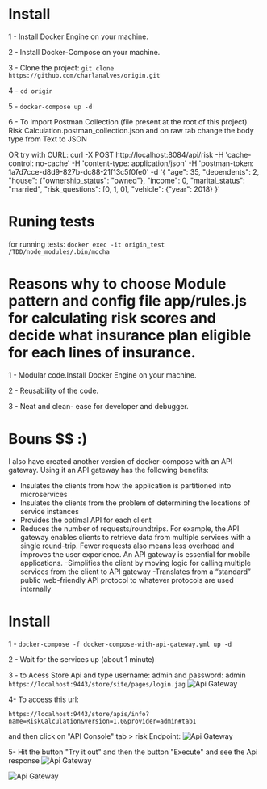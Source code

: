 # Install
1 - Install Docker Engine on your machine.

2 - Install Docker-Compose on your machine.

3 - Clone the project: `git clone https://github.com/charlanalves/origin.git`

4 - `cd origin`

5 - `docker-compose up -d`

6 - To Import Postman Collection (file present at the root of this project) Risk Calculation.postman_collection.json and on raw tab change the body type from Text to JSON

OR try with CURL: curl -X POST   http://localhost:8084/api/risk   -H 'cache-control: no-cache'   -H 'content-type: application/json'   -H 'postman-token: 1a7d7cce-d8d9-827b-dc88-21f13c5f0fe0'   -d '{
"age": 35,
"dependents": 2,
"house": {"ownership_status": "owned"},
"income": 0,
"marital_status": "married",
"risk_questions": [0, 1, 0],
"vehicle": {"year": 2018}
}'

# Runing tests
for running tests: `docker exec -it origin_test /TDD/node_modules/.bin/mocha`

# Reasons why to choose Module pattern and config file app/rules.js for calculating risk scores and decide what insurance plan eligible for each lines of insurance.

1 - Modular code.Install Docker Engine on your machine.

2 - Reusability of the code.

3 - Neat and clean- ease for developer and debugger.


# Bouns $$ :)
I also have created another version of docker-compose with an API gateway.
Using it an API gateway has the following benefits:

- Insulates the clients from how the application is partitioned into microservices
- Insulates the clients from the problem of determining the locations of service instances
- Provides the optimal API for each client
- Reduces the number of requests/roundtrips. For example, the API gateway enables clients to retrieve data from multiple services with a single round-trip. Fewer requests also means less overhead and improves the user experience. An API gateway is essential for mobile applications.
-Simplifies the client by moving logic for calling multiple services from the client to API gateway
-Translates from a “standard” public web-friendly API protocol to whatever protocols are used internally

# Install

1 - `docker-compose -f docker-compose-with-api-gateway.yml up -d`

2 - Wait for the services up (about 1 minute)

3 - to Acess Store Api and type username: admin and password: admin
`https://localhost:9443/store/site/pages/login.jag`
![Api Gateway](https://i.ibb.co/PDq4Wyw/01.png)


4- To access this url:

`https://localhost:9443/store/apis/info?name=RiskCalculation&version=1.0&provider=admin#tab1`

and then  click on "API Console" tab > risk Endpoint: 
![Api Gateway](https://i.ibb.co/NVBRBxP/02.png)


5- Hit the button "Try it out" and then the button "Execute" and see the Api response
![Api Gateway](https://i.ibb.co/cJ1vFxN/04.png)

![Api Gateway](https://i.ibb.co/V2CR6QS/05.png)







